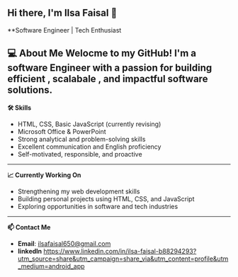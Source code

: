## Hi there, I'm Ilsa Faisal 👋

**Software Engineer | Tech Enthusiast

**💻 About Me**
Welocme to my GitHub! I'm a software Engineer with a passion for building efficient , scalabale , and impactful software solutions.
---


**🛠️ Skills**  
- HTML, CSS, Basic JavaScript (currently revising)  
- Microsoft Office & PowerPoint  
- Strong analytical and problem-solving skills  
- Excellent communication and English proficiency  
- Self-motivated, responsible, and proactive  

---

**📈 Currently Working On**  
- Strengthening my web development skills  
- Building personal projects using HTML, CSS, and JavaScript  
- Exploring opportunities in software and tech industries  

---

**📫 Contact Me**  
- **Email**: ilsafaisal650@gmail.com
- **linkedln** https://www.linkedin.com/in/ilsa-faisal-b88294293?utm_source=share&utm_campaign=share_via&utm_content=profile&utm_medium=android_app 



